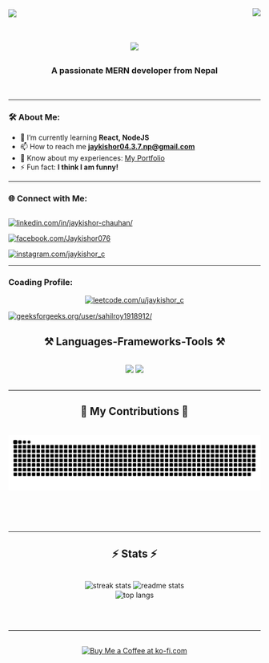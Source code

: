 <img align="center" src="https://drive.google.com/uc?id=15DnhqdsearyGaH9VJpxX0bnUbhxVQSNq" />

<img align="right" src="https://visitor-badge.laobi.icu/badge?page_id=jaykishor-chauhan.jaykishor-chauhan" />

<h1 align="center">
    <img src="https://readme-typing-svg.herokuapp.com?font=Righteous&size=35&duration=4000&pause=1000&background=D853A200&center=true&vCenter=true&width=435&height=70&lines=Hi+There!+%F0%9F%91%8B;I'm+Jaykishor+Chauhan!;" />
</h1>

<h3 align="center">A passionate MERN developer from Nepal</h3>


<br/>

---

### 🛠️ About Me:
- 🌱 I’m currently learning **React, NodeJS**  
- 📫 How to reach me **jaykishor04.3.7.np@gmail.com**  
- 📄 Know about my experiences: [My Portfolio](https://cjaykishor.com.np/)  
- ⚡ Fun fact: **I think I am funny!**  

---

### 🌐 Connect with Me:
<p align="center" style="display: flex; justify-content: center; gap: 10px;">
  
<a href="https://www.linkedin.com/in/jaykishor-chauhan/" target="blank"><img src="https://raw.githubusercontent.com/rahuldkjain/github-profile-readme-generator/master/src/images/icons/Social/linked-in-alt.svg" alt="linkedin.com/in/jaykishor-chauhan/" height="30" width="40" /></a>

<a href="https://www.facebook.com/Jaykishor076" target="blank"><img src="https://raw.githubusercontent.com/rahuldkjain/github-profile-readme-generator/master/src/images/icons/Social/facebook.svg" alt="facebook.com/Jaykishor076" height="30" width="40" /></a>

<a href="https://www.instagram.com/jaykishor_c/" target="blank"><img src="https://raw.githubusercontent.com/rahuldkjain/github-profile-readme-generator/master/src/images/icons/Social/instagram.svg" alt="instagram.com/jaykishor_c" height="30" width="40" /></a>


---

### Coading Profile:
<p align="center">
<a href="https://www.leetcode.com/u/jaykishor_c" target="blank"><img src="https://raw.githubusercontent.com/rahuldkjain/github-profile-readme-generator/master/src/images/icons/Social/leet-   code.svg" alt="leetcode.com/u/jaykishor_c" height="30" width="40" /></a>

<a href="https://geeksforgeeks.org/user/sahilroy1918912/" target="blank"><img align="center" src="https://raw.githubusercontent.com/rahuldkjain/github-profile-readme-generator/master/src/images/icons/Social/geeks-for-geeks.svg" alt="geeksforgeeks.org/user/sahilroy1918912/" height="30" width="40" /></a>

</p>

 
<h2 align="center">⚒️ Languages-Frameworks-Tools ⚒️</h2>
<br/>
<div align="center">
    <img src="https://skillicons.dev/icons?i=react,bootstrap,mui,html,css,vscode,github,figma,tailwind,git,r" />
    <img src="https://skillicons.dev/icons?i=nodejs,python,javascript,typescript,express,firebase,mongodb,c,java,nextjs,mysql,flask" /><br>
</div>

<br/>
<hr/>

<div align="center">
  <h2>🐍 My Contributions 🐍</h2>
  <br>
  <img alt="snake eating my contributions" src="https://raw.githubusercontent.com/salesp07/salesp07/output/github-contribution-grid-snake.svg" />
  
  <br/><br/><br/>
</div>

<hr/>

<h2 align="center">⚡ Stats ⚡</h2>
<br>
<div align=center>
  <img width=390 src="https://github-readme-streak-stats-salesp07.vercel.app/?user=salesp07&count_private=true&theme=react&border_radius=10" alt="streak stats"/>
  <img width=390 src="https://github-readme-stats-salesp07.vercel.app/api?username=salesp07&count_private=true&show_icons=true&theme=react&rank_icon=github&border_radius=10" alt="readme stats" />
  <br/>
  <img width=325 align="center" src="https://github-readme-stats-salesp07.vercel.app/api/top-langs/?username=salesp07&hide=HTML&langs_count=8&layout=compact&theme=react&border_radius=10&size_weight=0.5&count_weight=0.5&exclude_repo=github-readme-stats" alt="top langs" />
</div>

<br/><br/>

<hr/>

<br/>

<div align="center">
<a href='https://ko-fi.com/V7V4RAK9C' target='_blank'><img height='64' style='border:0px;height:64px;' src='https://storage.ko-fi.com/cdn/kofi1.png?v=3' border='0' alt='Buy Me a Coffee at ko-fi.com' /></a>
</div>

<br/>






















